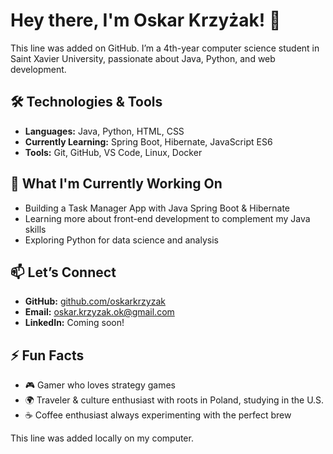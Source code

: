 # Hey there, I'm Oskar Krzyżak! 👋  
This line was added on GitHub.
I’m a 4th-year computer science student in Saint Xavier University, passionate about Java, Python, and web development. 

## 🛠️ Technologies & Tools
- **Languages:** Java, Python, HTML, CSS  
- **Currently Learning:** Spring Boot, Hibernate, JavaScript ES6  
- **Tools:** Git, GitHub, VS Code, Linux, Docker 

## 🌱 What I'm Currently Working On
- Building a Task Manager App with Java Spring Boot & Hibernate  
- Learning more about front-end development to complement my Java skills  
- Exploring Python for data science and analysis  

## 📫 Let’s Connect
- **GitHub:** [github.com/oskarkrzyzak](https://github.com/oskarkrzyzak)  
- **Email:** oskar.krzyzak.ok@gmail.com  
- **LinkedIn:** Coming soon!  

## ⚡ Fun Facts
- 🎮 Gamer who loves strategy games  
- 🌍 Traveler & culture enthusiast with roots in Poland, studying in the U.S.  
- ☕ Coffee enthusiast always experimenting with the perfect brew  

This line was added locally on my computer.